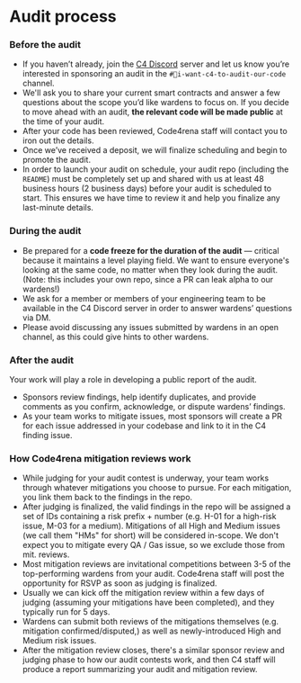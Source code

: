 # Audit process

### Before the audit

* If you haven’t already, join the [C4 Discord](https://discord.gg/YgBwyreF9B) server and let us know you’re interested in sponsoring an audit in the `#💼i-want-c4-to-audit-our-code` channel.
* We'll ask you to share your current smart contracts and answer a few questions about the scope you’d like wardens to focus on. If you decide to move ahead with an audit, **the relevant code will be made public** at the time of your audit.
* After your code has been reviewed, Code4rena staff will contact you to iron out the details.
* Once we’ve received a deposit, we will finalize scheduling and begin to promote the audit.
* In order to launch your audit on schedule, your audit repo (including the `README`) must be completely set up and shared with us at least 48 business hours (2 business days) before your audit is scheduled to start. This ensures we have time to review it and help you finalize any last-minute details.

### During the audit

* Be prepared for a **code freeze for the duration of the audit** — critical because it maintains a level playing field. We want to ensure everyone's looking at the same code, no matter when they look during the audit. (Note: this includes your own repo, since a PR can leak alpha to our wardens!)
* We ask for a member or members of your engineering team to be available in the C4 Discord server in order to answer wardens’ questions via DM.
* Please avoid discussing any issues submitted by wardens in an open channel, as this could give hints to other wardens.

### After the audit

Your work will play a role in developing a public report of the audit.

* Sponsors review findings, help identify duplicates, and provide comments as you confirm, acknowledge, or dispute wardens’ findings.
* As your team works to mitigate issues, most sponsors will create a PR for each issue addressed in your codebase and link to it in the C4 finding issue.

### How Code4rena mitigation reviews work

- While judging for your audit contest is underway, your team works through whatever mitigations you choose to pursue. For each mitigation, you link them back to the findings in the repo.
- After judging is finalized, the valid findings in the repo will be assigned a set of IDs containing a risk prefix + number (e.g. H-01 for a high-risk issue, M-03 for a medium). Mitigations of all High and Medium issues (we call them "HMs" for short) will be considered in-scope. We don't expect you to mitigate every QA / Gas issue, so we exclude those from mit. reviews.
- Most mitigation reviews are invitational competitions between 3-5 of the top-performing wardens from your audit. Code4rena staff will post the opportunity for RSVP as soon as judging is finalized. 
- Usually we can kick off the mitigation review within a few days of judging (assuming your mitigations have been completed), and they typically run for 5 days.
- Wardens can submit both reviews of the mitigations themselves (e.g. mitigation confirmed/disputed,) as well as newly-introduced High and Medium risk issues.
- After the mitigation review closes, there's a similar sponsor review and judging phase to how our audit contests work, and then C4 staff will produce a report summarizing your audit and mitigation review. 